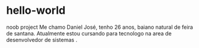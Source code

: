 # hello-world
noob project 
Me chamo Daniel José, tenho 26 anos, baiano natural de feira de santana. Atualmente estou cursando para tecnologo na area de desenvolvedor de sistemas .
